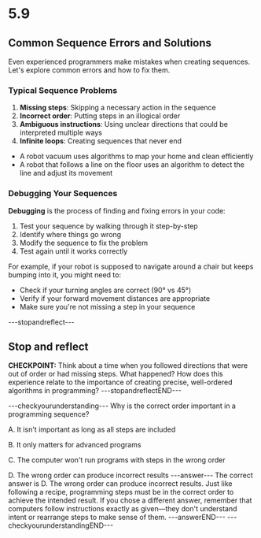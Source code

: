 # 5.9
## **Common Sequence Errors and Solutions**

Even experienced programmers make mistakes when creating sequences. Let's explore common errors and how to fix them.

### **Typical Sequence Problems**
1. **Missing steps**: Skipping a necessary action in the sequence
2. **Incorrect order**: Putting steps in an illogical order
3. **Ambiguous instructions**: Using unclear directions that could be interpreted multiple ways
4. **Infinite loops**: Creating sequences that never end
- A robot vacuum uses algorithms to map your home and clean efficiently
- A robot that follows a line on the floor uses an algorithm to detect the line and adjust its movement

### **Debugging Your Sequences**

**Debugging** is the process of finding and fixing errors in your code:
1. Test your sequence by walking through it step-by-step
2. Identify where things go wrong
3. Modify the sequence to fix the problem
4. Test again until it works correctly

For example, if your robot is supposed to navigate around a chair but keeps bumping into it, you might need to:
- Check if your turning angles are correct (90° vs 45°)
- Verify if your forward movement distances are appropriate
- Make sure you're not missing a step in your sequence

---stopandreflect---
## Stop and reflect

**CHECKPOINT:** Think about a time when you followed directions that were out of order or had missing steps. What happened? How does this experience relate to the importance of creating precise, well-ordered algorithms in programming?
---stopandreflectEND---

---checkyourunderstanding---
Why is the correct order important in a programming sequence?

A. It isn't important as long as all steps are included

B. It only matters for advanced programs

C. The computer won't run programs with steps in the wrong order

D. The wrong order can produce incorrect results
---answer---
The correct answer is D. The wrong order can produce incorrect results. Just like following a recipe, programming steps must be in the correct order to achieve the intended result. If you chose a different answer, remember that computers follow instructions exactly as given—they don't understand intent or rearrange steps to make sense of them.
---answerEND---
---checkyourunderstandingEND---